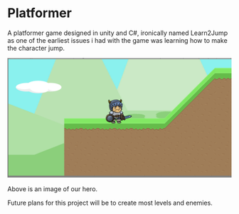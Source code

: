 # Platformer

A platformer game designed in unity and C#, ironically named Learn2Jump as one of the earliest issues i had with the game was learning how to make the character jump.

![heroimage](/Images/hero.png)

Above is an image of our hero.

Future plans for this project will be to create most levels and enemies.
